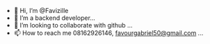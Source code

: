 - 👋 Hi, I’m @Favizille
- 👀 I’m a backend developer...
- 💞️ I’m looking to collaborate with github ...
- 📫 How to reach me 08162926146, favourgabriel50@gmail.com ...

<!---
Favizille/Favizille is a ✨ special ✨ repository because its `README.md` (this file) appears on your GitHub profile.
You can click the Preview link to take a look at your changes.
--->
